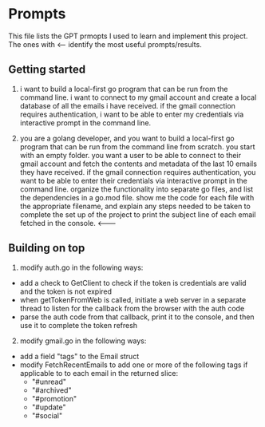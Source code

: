 # Prompts
This file lists the GPT prmopts I used to learn and implement this project. The ones with <-- identify the most useful prompts/results.

## Getting started
1. i want to build a local-first go program that can be run from the command line.
i want to connect to my gmail account and create a local database of all the emails i have received. if the gmail connection requires authentication, i want to be able to enter my credentials via interactive prompt in the command line.

2. you are a golang developer, and you want to build a local-first go program that can be run from the command line from scratch. you start with an empty folder. you want a user to be able to connect to their gmail account and fetch the contents and metadata of the last 10 emails they have received. if the gmail connection requires authentication, you want to be able to enter their credentials via interactive prompt in the command line. organize the functionality into separate go files, and list the dependencies in a go.mod file. show me the code for each file with the appropriate filename, and explain any steps needed to be taken to complete the set up of the project to print the subject line of each email fetched in the console. <---

## Building on top
1. modify auth.go in the following ways:
- add a check to GetClient to check if the token is credentials are valid and the token is not expired
- when getTokenFromWeb is called, initiate a web server in a separate thread to listen for the callback from the browser with the auth code
- parse the auth code from that callback, print it to the console, and then use it to complete the token refresh

2. modify gmail.go in the following ways:
- add a field "tags" to the Email struct
- modify FetchRecentEmails to add one or more of the following tags if applicable to to each email in the returned slice:
    - "#unread"
    - "#archived"
    - "#promotion"
    - "#update"
    - "#social"
